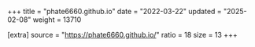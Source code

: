 +++
title = "phate6660.github.io"
date = "2022-03-22"
updated = "2025-02-08"
weight = 13710

[extra]
source = "https://phate6660.github.io/"
ratio = 18
size = 13
+++
